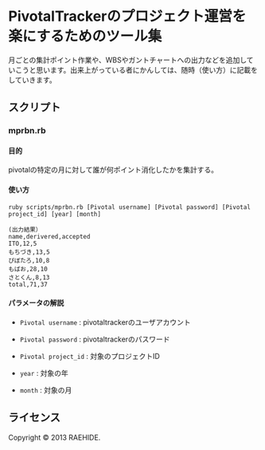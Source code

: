 PivotalTrackerのプロジェクト運営を楽にするためのツール集
======================
月ごとの集計ポイント作業や、WBSやガントチャートへの出力などを追加していこうと思います。出来上がっている者にかんしては、随時（使い方）に記載をしていきます。
 
スクリプト
------
### mprbn.rb ###

#### 目的 ####
pivotalの特定の月に対して誰が何ポイント消化したかを集計する。

#### 使い方 ####
    ruby scripts/mprbn.rb [Pivotal username] [Pivotal password] [Pivotal project_id] [year] [month]

    (出力結果）
    name,derivered,accepted
    ITO,12,5
    もちづき,13,5
    ぴぼたろ,10,8
    もばお,28,10
    さとくん,8,13
    total,71,37
    
#### パラメータの解説 ####
+   `Pivotal username` :
    pivotaltrackerのユーザアカウント
 
+   `Pivotal password` :
    pivotaltrackerのパスワード
 
+   `Pivotal project_id` :
    対象のプロジェクトID
 
+   `year` :
    対象の年
    
+   `month` :
    対象の月
 
ライセンス
----------
Copyright &copy; 2013 RAEHIDE.
 
[RAWHIDE.]: http://raw-hide.co.jp

